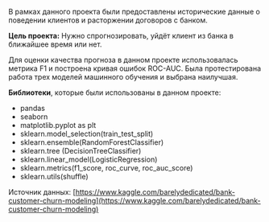 В рамках данного проекта были предоставлены исторические данные о поведении клиентов и расторжении договоров с банком.

**Цель проекта:** 
Нужно спрогнозировать, уйдёт клиент из банка в ближайшее время или нет.

Для оценки качества прогноза в данном проекте использовалась метрика F1 и построена кривая ошибок ROC-AUC. Была протестирована работа трех моделей машинного обучения и выбрана наилучшая.

**Библиотеки**, которые были использованы в данном проекте:
- pandas
- seaborn
- matplotlib.pyplot as plt
- sklearn.model_selection(train_test_split)
- sklearn.ensemble(RandomForestClassifier)
- sklearn.tree (DecisionTreeClassifier)
- sklearn.linear_model(LogisticRegression)
- sklearn.metrics(f1_score, roc_curve, roc_auc_score)
- sklearn.utils(shuffle)

Источник данных: [https://www.kaggle.com/barelydedicated/bank-customer-churn-modeling](https://www.kaggle.com/barelydedicated/bank-customer-churn-modeling)
